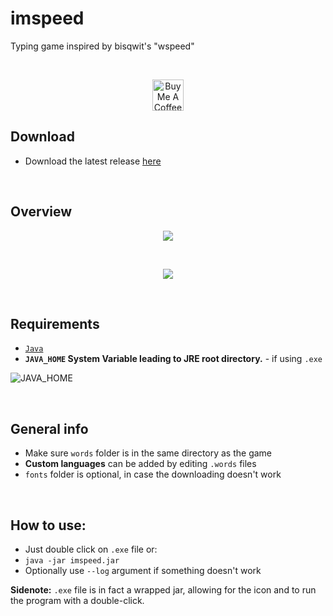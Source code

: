 # imspeed
Typing game inspired by bisqwit's "wspeed"

<br>  

<p align="center">
  <a href="http://bit.ly/BuyMeACoffee-GitHub" target="_blank"><img src="https://cdn.buymeacoffee.com/buttons/v2/default-black.png" alt="Buy Me A Coffee" height="50px"></a>
</p>

## Download

* Download the latest release [here](https://bit.ly/imspeed-releases)  

<br>

## Overview

<p align="center">
  <img width="auto" height="auto" src="https://user-images.githubusercontent.com/25122875/85625633-0da71b80-b66c-11ea-928f-b1fe94220b2a.jpg">
</p>  
<br>
<p align="center">
  <img width="auto" height="auto" src="https://user-images.githubusercontent.com/25122875/90965818-dcac6100-e4cb-11ea-9d74-20e80a79b3a7.jpg">
</p>

<br>

## Requirements

* [`Java`](https://www.java.com/download/)
* **`JAVA_HOME` System Variable leading to JRE root directory.** - if using `.exe`

![JAVA_HOME](https://user-images.githubusercontent.com/25122875/90809392-b054e100-e321-11ea-854e-09486aa8f21f.png)

<br>

## General info

* Make sure `words` folder is in the same directory as the game
* **Custom languages** can be added by editing `.words` files
* `fonts` folder is optional, in case the downloading doesn't work
   
<br>


## How to use:
  * Just double click on `.exe` file or:
  * `java -jar imspeed.jar`
  * Optionally use `--log` argument if something doesn't work
  
**Sidenote:** `.exe` file is in fact a wrapped jar, allowing for the icon and to run the program with a double-click.
<br>
